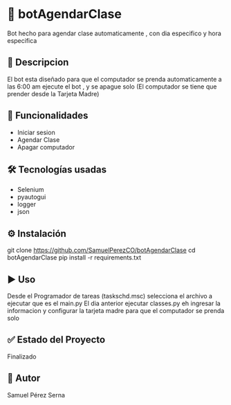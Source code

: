 # 📌 botAgendarClase
Bot hecho para agendar clase automaticamente , con dia especifico y hora especifica

## 📄 Descripcion
El bot esta diseñado para que el computador se prenda automaticamente a las 6:00 am ejecute el bot , y se apague solo
(El computador se tiene que prender desde la Tarjeta Madre)

## 🚀 Funcionalidades
- Iniciar sesion
- Agendar Clase
- Apagar computador

## 🛠️ Tecnologías usadas
- Selenium
- pyautogui
- logger
- json

## ⚙️ Instalación
git clone https://github.com/SamuelPerezCO/botAgendarClase
cd botAgendarClase
pip install -r requirements.txt

## ▶️ Uso
Desde el Programador de tareas (taskschd.msc) selecciona el archivo a ejecutar que es el main.py 
El dia anterior ejecutar classes.py eh ingresar la informacion 
y configurar la tarjeta madre para que el computador se prenda solo

## ✅ Estado del Proyecto
Finalizado

## 📌 Autor
Samuel Pérez Serna
